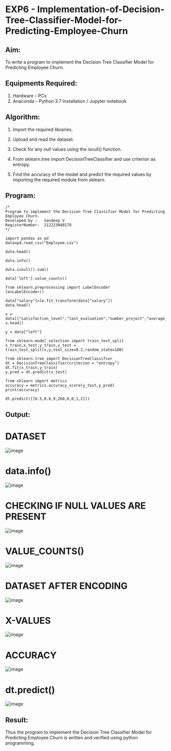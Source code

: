 # EXP6 - Implementation-of-Decision-Tree-Classifier-Model-for-Predicting-Employee-Churn

## Aim:
To write a program to implement the Decision Tree Classifier Model for Predicting Employee Churn.

## Equipments Required:
1. Hardware – PCs
2. Anaconda – Python 3.7 Installation / Jupyter notebook

## Algorithm:
1. Import the required libraries.
  
2. Upload and read the dataset.
   
3. Check for any null values using the isnull() function.
   
4. From sklearn.tree import DecisionTreeClassifier and use criterion as entropy.
   
5. Find the accuracy of the model and predict the required values by importing the required module from sklearn. 

## Program:
```
/*
Program to implement the Decision Tree Classifier Model for Predicting Employee Churn.
Developed by :   Sandeep V
RegisterNumber:  212223040179
*/
```
```
import pandas as pd
data=pd.read_csv("Employee.csv")

data.head()

data.info()

data.isnull().sum()

data['left'].value_counts()

from sklearn.preprocessing import LabelEncoder
le=LabelEncoder()

data["salary"]=le.fit_transform(data["salary"])
data.head()

x = data[["satisfaction_level","last_evaluation","number_project","average_montly_hours","time_spend_company","Work_accident","promotion_last_5years","salary"]]
x.head()

y = data["left"]

from sklearn.model_selection import train_test_split
x_train,x_test,y_train,y_test = train_test_split(x,y,test_size=0.2,random_state=100)

from sklearn.tree import DecisionTreeClassifier
dt = DecisionTreeClassifier(criterion = "entropy")
dt.fit(x_train,y_train)
y_pred = dt.predict(x_test)

from sklearn import metrics
accuracy = metrics.accuracy_score(y_test,y_pred)
print(accuracy)

dt.predict([[0.5,0.8,9,260,6,0,1,2]])
```

## Output:
# DATASET
![image](https://github.com/Tarun-2006/Implementation-of-Decision-Tree-Classifier-Model-for-Predicting-Employee-Churn/assets/145584190/9c8c3e90-852e-4631-8359-fa6f3d6ec11c)


# data.info()
![image](https://github.com/Tarun-2006/Implementation-of-Decision-Tree-Classifier-Model-for-Predicting-Employee-Churn/assets/145584190/7f49d81b-e01d-4aef-a666-7055e9f2aeeb)


# CHECKING IF NULL VALUES ARE PRESENT
![image](https://github.com/Tarun-2006/Implementation-of-Decision-Tree-Classifier-Model-for-Predicting-Employee-Churn/assets/145584190/6411397f-a2df-48f4-8a67-0f7c04432afd)


# VALUE_COUNTS()
![image](https://github.com/Tarun-2006/Implementation-of-Decision-Tree-Classifier-Model-for-Predicting-Employee-Churn/assets/145584190/e77202fb-b69d-45da-880a-370d1f66e3b6)


# DATASET AFTER ENCODING
![image](https://github.com/Tarun-2006/Implementation-of-Decision-Tree-Classifier-Model-for-Predicting-Employee-Churn/assets/145584190/7a441828-7492-43e9-9f78-472262867269)


# X-VALUES
![image](https://github.com/Tarun-2006/Implementation-of-Decision-Tree-Classifier-Model-for-Predicting-Employee-Churn/assets/145584190/b9ef796c-d8a9-4128-9e02-f6c2eea6e0bc)


# ACCURACY
![image](https://github.com/Tarun-2006/Implementation-of-Decision-Tree-Classifier-Model-for-Predicting-Employee-Churn/assets/145584190/666a5564-7fff-4a9a-882e-e9e4e1e951c9)


# dt.predict()
![image](https://github.com/Tarun-2006/Implementation-of-Decision-Tree-Classifier-Model-for-Predicting-Employee-Churn/assets/145584190/6e64fa39-e9f2-4b99-b722-f7487069f405)


## Result:
Thus the program to implement the  Decision Tree Classifier Model for Predicting Employee Churn is written and verified using python programming.
